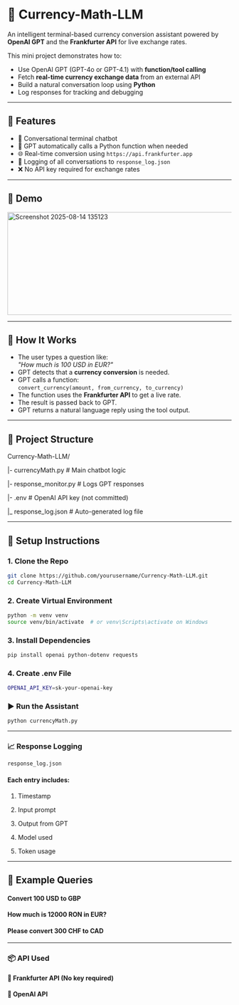 # 💱 Currency-Math-LLM

An intelligent terminal-based currency conversion assistant powered by **OpenAI GPT** and the **Frankfurter API** for live exchange rates.

This mini project demonstrates how to:
- Use OpenAI GPT (GPT-4o or GPT-4.1) with **function/tool calling**
- Fetch **real-time currency exchange data** from an external API
- Build a natural conversation loop using **Python**
- Log responses for tracking and debugging

---

## 🚀 Features

- 🔁 Conversational terminal chatbot
- 🧠 GPT automatically calls a Python function when needed
- 🌐 Real-time conversion using `https://api.frankfurter.app`
- 🧾 Logging of all conversations to `response_log.json`
- ❌ No API key required for exchange rates

---

## 📸 Demo
<img width="1457" height="231" alt="Screenshot 2025-08-14 135123" src="https://github.com/user-attachments/assets/f55f4863-bb6b-4bc7-ab78-e5e33662cdc9" />


---

## 🧠 How It Works

- The user types a question like:  
  _"How much is 100 USD in EUR?"_
- GPT detects that a **currency conversion** is needed.
- GPT calls a function:  
  `convert_currency(amount, from_currency, to_currency)`
- The function uses the **Frankfurter API** to get a live rate.
- The result is passed back to GPT.
- GPT returns a natural language reply using the tool output.

---

## 📁 Project Structure

Currency-Math-LLM/

|- currencyMath.py # Main chatbot logic

|- response_monitor.py # Logs GPT responses

|- .env # OpenAI API key (not committed)

|_ response_log.json # Auto-generated log file



---

## 🔧 Setup Instructions

### 1. Clone the Repo

```bash
git clone https://github.com/yourusername/Currency-Math-LLM.git
cd Currency-Math-LLM
```

### 2. Create Virtual Environment 
```bash
python -m venv venv
source venv/bin/activate  # or venv\Scripts\activate on Windows
```

### 3. Install Dependencies
```bash
pip install openai python-dotenv requests
```

### 4. Create .env File
```bash
OPENAI_API_KEY=sk-your-openai-key
```

### ▶️ Run the Assistant
```bash
python currencyMath.py
```

___________________________

### 📈 Response Logging
```bash
response_log.json
```

#### Each entry includes:

1. Timestamp

2. Input prompt

3. Output from GPT

4. Model used

5. Token usage

___________________________

## 🧪 Example Queries
#### Convert 100 USD to GBP

#### How much is 12000 RON in EUR?

#### Please convert 300 CHF to CAD

_____________________________

### 📦 API Used

#### 💱 Frankfurter API (No key required)
#### 🤖 OpenAI API
